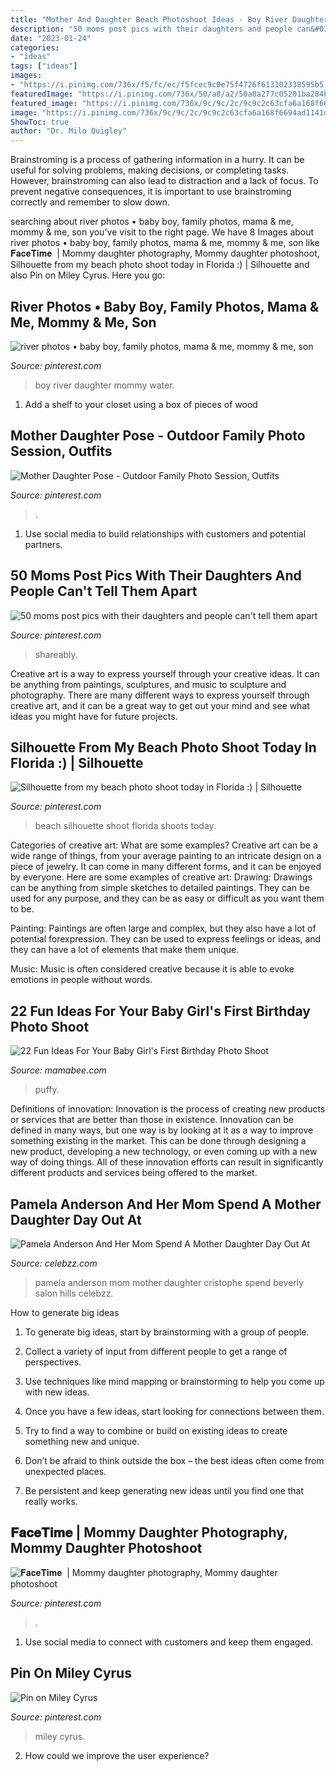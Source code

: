 ```yaml
---
title: "Mother And Daughter Beach Photoshoot Ideas - Boy River Daughter Mommy Water"
description: "50 moms post pics with their daughters and people can&#039;t tell them apart"
date: "2023-01-24"
categories:
- "ideas"
tags: ["ideas"]
images:
- "https://i.pinimg.com/736x/f5/fc/ec/f5fcec9c0e75f4726f613102338595b5.jpg"
featuredImage: "https://i.pinimg.com/736x/50/a8/a2/50a8a277c05201ba284b070498718e58.jpg"
featured_image: "https://i.pinimg.com/736x/9c/9c/2c/9c9c2c63cfa6a168f6694ad1141dfc88--beach-photo-shoots-beach-photos.jpg"
image: "https://i.pinimg.com/736x/9c/9c/2c/9c9c2c63cfa6a168f6694ad1141dfc88--beach-photo-shoots-beach-photos.jpg"
ShowToc: true
author: "Dr. Milo Quigley"
---
```



Brainstroming is a process of gathering information in a hurry. It can be useful for solving problems, making decisions, or completing tasks. However, brainstroming can also lead to distraction and a lack of focus. To prevent negative consequences, it is important to use brainstroming correctly and remember to slow down.

	

		
searching about river photos • baby boy, family photos, mama &amp; me, mommy &amp; me, son you've visit to the right page. We have 8 Images about river photos • baby boy, family photos, mama &amp; me, mommy &amp; me, son like 𝐅𝐚𝐜𝐞𝐓𝐢𝐦𝐞 ️ | Mommy daughter photography, Mommy daughter photoshoot, Silhouette from my beach photo shoot today in Florida :) | Silhouette and also Pin on Miley Cyrus. Here you go:
		
    
## River Photos • Baby Boy, Family Photos, Mama &amp; Me, Mommy &amp; Me, Son

<img loading=lazy src="https://i.pinimg.com/736x/1e/d2/5d/1ed25de8219ec105bf4a38c3bf40c544.jpg" onerror="this.onerror=null;this.src='https://tse3.mm.bing.net/th?id=OIP.7TXEOC6m9LD4srcpvk3NoAHaLH&amp;pid=15.1';" alt="river photos • baby boy, family photos, mama &amp; me, mommy &amp; me, son">

_Source: pinterest.com_

>boy river daughter mommy water. 

	

1. Add a shelf to your closet using a box of pieces of wood 

    
## Mother Daughter Pose - Outdoor Family Photo Session, Outfits

<img loading=lazy src="https://i.pinimg.com/736x/ca/b2/83/cab2832b9b8951155da5bc5f93ab5958.jpg" onerror="this.onerror=null;this.src='https://tse1.mm.bing.net/th?id=OIP.eH-gjKDn1KZw9p8DjLCtIAHaKk&amp;pid=15.1';" alt="Mother Daughter Pose - Outdoor Family Photo Session, Outfits">

_Source: pinterest.com_

>. 

	

1. Use social media to build relationships with customers and potential partners.

    
## 50 Moms Post Pics With Their Daughters And People Can&#039;t Tell Them Apart

<img loading=lazy src="https://i.pinimg.com/736x/f5/fc/ec/f5fcec9c0e75f4726f613102338595b5.jpg" onerror="this.onerror=null;this.src='https://tse2.mm.bing.net/th?id=OIP.FHWv2CbLOYahiMckPT6jCQHaLG&amp;pid=15.1';" alt="50 moms post pics with their daughters and people can&#039;t tell them apart">

_Source: pinterest.com_

>shareably. 

	

Creative art is a way to express yourself through your creative ideas. It can be anything from paintings, sculptures, and music to sculpture and photography. There are many different ways to express yourself through creative art, and it can be a great way to get out your mind and see what ideas you might have for future projects.

    
## Silhouette From My Beach Photo Shoot Today In Florida :) | Silhouette

<img loading=lazy src="https://i.pinimg.com/736x/9c/9c/2c/9c9c2c63cfa6a168f6694ad1141dfc88--beach-photo-shoots-beach-photos.jpg" onerror="this.onerror=null;this.src='https://tse2.mm.bing.net/th?id=OIP.oRXNMeTAyQRkfSvNvOrxxwHaLH&amp;pid=15.1';" alt="Silhouette from my beach photo shoot today in Florida :) | Silhouette">

_Source: pinterest.com_

>beach silhouette shoot florida shoots today. 

	

Categories of creative art: What are some examples?
Creative art can be a wide range of things, from your average painting to an intricate design on a piece of jewelry. It can come in many different forms, and it can be enjoyed by everyone. Here are some examples of creative art:
Drawing: Drawings can be anything from simple sketches to detailed paintings. They can be used for any purpose, and they can be as easy or difficult as you want them to be.

Painting: Paintings are often large and complex, but they also have a lot of potential forexpression. They can be used to express feelings or ideas, and they can have a lot of elements that make them unique.

Music: Music is often considered creative because it is able to evoke emotions in people without words.

    
## 22 Fun Ideas For Your Baby Girl&#039;s First Birthday Photo Shoot

<img loading=lazy src="https://mamabee.com/wp-content/uploads/2014/09/big-number-for-a-big-girl.jpg" onerror="this.onerror=null;this.src='https://tse4.mm.bing.net/th?id=OIP.Oe6LhJlPcqSa2mMVG7NvVwHaLH&amp;pid=15.1';" alt="22 Fun Ideas For Your Baby Girl&#039;s First Birthday Photo Shoot">

_Source: mamabee.com_

>puffy. 

	

Definitions of innovation:
Innovation is the process of creating new products or services that are better than those in existence. Innovation can be defined in many ways, but one way is by looking at it as a way to improve something existing in the market. This can be done through designing a new product, developing a new technology, or even coming up with a new way of doing things. All of these innovation efforts can result in significantly different products and services being offered to the market.

    
## Pamela Anderson And Her Mom Spend A Mother Daughter Day Out At

<img loading=lazy src="http://www.celebzz.com/wp-content/uploads/2016/03/pamela-anderson-and-her-mom-spend-a-mother-daughter-day-out-at-cristophe-salon-in-beverly-hills_3.jpg" onerror="this.onerror=null;this.src='https://tse1.mm.bing.net/th?id=OIP.GjuPAVreZNKboTCHIMpI8gHaLG&amp;pid=15.1';" alt="Pamela Anderson And Her Mom Spend A Mother Daughter Day Out At">

_Source: celebzz.com_

>pamela anderson mom mother daughter cristophe spend beverly salon hills celebzz. 

	

How to generate big ideas
1. To generate big ideas, start by brainstorming with a group of people.
2. Collect a variety of input from different people to get a range of perspectives.

3. Use techniques like mind mapping or brainstorming to help you come up with new ideas.

4. Once you have a few ideas, start looking for connections between them.
5. Try to find a way to combine or build on existing ideas to create something new and unique.
6. Don’t be afraid to think outside the box – the best ideas often come from unexpected places.
7. Be persistent and keep generating new ideas until you find one that really works.

    
## 𝐅𝐚𝐜𝐞𝐓𝐢𝐦𝐞 ️ | Mommy Daughter Photography, Mommy Daughter Photoshoot

<img loading=lazy src="https://i.pinimg.com/736x/31/75/31/3175319ea8262fc7ec5a67ebc896565e.jpg" onerror="this.onerror=null;this.src='https://tse3.mm.bing.net/th?id=OIP.Q5lNAkZLJu_6nvueSDwGZAHaKK&amp;pid=15.1';" alt="𝐅𝐚𝐜𝐞𝐓𝐢𝐦𝐞 ️ | Mommy daughter photography, Mommy daughter photoshoot">

_Source: pinterest.com_

>. 

	

1. Use social media to connect with customers and keep them engaged.

    
## Pin On Miley Cyrus

<img loading=lazy src="https://i.pinimg.com/736x/50/a8/a2/50a8a277c05201ba284b070498718e58.jpg" onerror="this.onerror=null;this.src='https://tse2.mm.bing.net/th?id=OIP.MW9PLQQ5BxuN_7yd9E_K9wHaLt&amp;pid=15.1';" alt="Pin on Miley Cyrus">

_Source: pinterest.com_

>miley cyrus. 

	

2. How could we improve the user experience?

